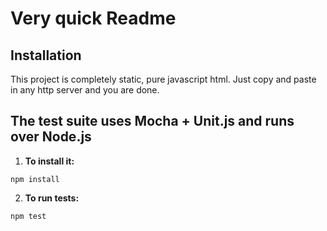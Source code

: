 Very quick Readme
=================

Installation
---------------------------------

This project is completely static, pure javascript html.
Just copy and paste in any http server and you are done.

The test suite uses Mocha + Unit.js and runs over Node.js
---------------------------------------------------------

1. **To install it:**

```
npm install
```
2. **To run tests:**
```
npm test
```

